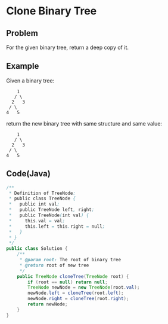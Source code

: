 # Clone Binary Tree

## Problem

For the given binary tree, return a deep copy of it.

## Example


Given a binary tree:

```
    1
   / \
  2   3
 / \
4   5
```

return the new binary tree with same structure and same value:

```
    1
   / \
  2   3
 / \
4   5
```

## Code(Java)

```java
/**
 * Definition of TreeNode:
 * public class TreeNode {
 *   public int val;
 *   public TreeNode left, right;
 *   public TreeNode(int val) {
 *     this.val = val;
 *     this.left = this.right = null;
 *   }
 * }
 */
public class Solution {
    /**
     * @param root: The root of binary tree
     * @return root of new tree
     */
    public TreeNode cloneTree(TreeNode root) {
        if (root == null) return null;
        TreeNode newNode = new TreeNode(root.val);
        newNode.left = cloneTree(root.left);
        newNode.right = cloneTree(root.right);
        return newNode;
    }
}
```
